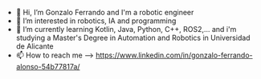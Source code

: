 - 👋 Hi, I’m Gonzalo Ferrando and I'm a robotic engineer
- 👀 I’m interested in robotics, IA and programming
- 🌱 I’m currently learning Kotlin, Java, Python, C++, ROS2,... and i'm studying a Master's Degree in Automation and Robotics in Universidad de Alicante 
- 📫 How to reach me --> https://www.linkedin.com/in/gonzalo-ferrando-alonso-54b77817a/

<!---
HarryF6/HarryF6 is a ✨ special ✨ repository because its `README.md` (this file) appears on your GitHub profile.
You can click the Preview link to take a look at your changes.
--->
